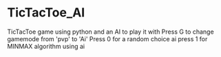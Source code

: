 # TicTacToe_AI
TicTacToe game using python and an AI to play it with 
Press G to change gamemode from 'pvp' to 'Ai'
Press 0 for a random choice ai
press 1 for MINMAX algorithm using ai

